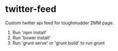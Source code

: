 # twitter-feed
Custom twitter api feed for toughmudder 2MM page. 
1. Run 'npm install'
2. Run 'bower install'
3. Run 'grunt serve' or 'grunt build' to run grunt
